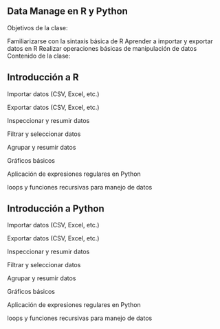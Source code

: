 ## Data Manage en R y Python

Objetivos de la clase:

Familiarizarse con la sintaxis básica de R
Aprender a importar y exportar datos en R
Realizar operaciones básicas de manipulación de datos
Contenido de la clase:

## Introducción a R
Importar datos (CSV, Excel, etc.)

Exportar datos (CSV, Excel, etc.)

Inspeccionar y resumir datos

Filtrar y seleccionar datos

Agrupar y resumir datos

Gráficos básicos

Aplicación de expresiones regulares en Python

loops y funciones recursivas para manejo de datos

## Introducción a Python

Importar datos (CSV, Excel, etc.)

Exportar datos (CSV, Excel, etc.)

Inspeccionar y resumir datos

Filtrar y seleccionar datos

Agrupar y resumir datos

Gráficos básicos

Aplicación de expresiones regulares en Python

loops y funciones recursivas para manejo de datos
